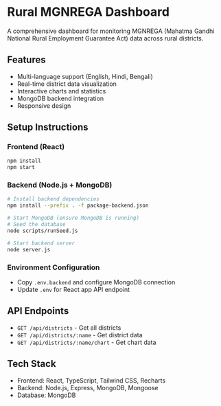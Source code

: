 # Rural MGNREGA Dashboard

A comprehensive dashboard for monitoring MGNREGA (Mahatma Gandhi National Rural Employment Guarantee Act) data across rural districts.

## Features

- Multi-language support (English, Hindi, Bengali)
- Real-time district data visualization
- Interactive charts and statistics
- MongoDB backend integration
- Responsive design

## Setup Instructions

### Frontend (React)
```bash
npm install
npm start
```

### Backend (Node.js + MongoDB)
```bash
# Install backend dependencies
npm install --prefix . -f package-backend.json

# Start MongoDB (ensure MongoDB is running)
# Seed the database
node scripts/runSeed.js

# Start backend server
node server.js
```

### Environment Configuration
- Copy `.env.backend` and configure MongoDB connection
- Update `.env` for React app API endpoint

## API Endpoints

- `GET /api/districts` - Get all districts
- `GET /api/districts/:name` - Get district data
- `GET /api/districts/:name/chart` - Get chart data

## Tech Stack

- Frontend: React, TypeScript, Tailwind CSS, Recharts
- Backend: Node.js, Express, MongoDB, Mongoose
- Database: MongoDB